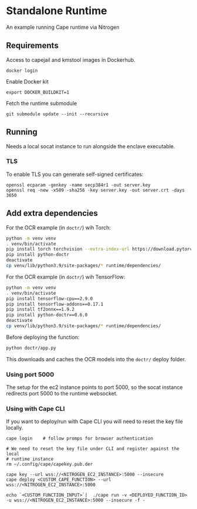 # Standalone Runtime
An example running Cape runtime via Nitrogen

## Requirements
Access to capejail and kmstool images in Dockerhub.
```
docker login
```

Enable Docker kit
```
export DOCKER_BUILDKIT=1
```

Fetch the runtime submodule
```
git submodule update --init --recursive
```



## Running
Needs a local socat instance to run alongside the enclave executable. 

### TLS

To enable TLS you can generate self-signed certificates:

```
openssl ecparam -genkey -name secp384r1 -out server.key
openssl req -new -x509 -sha256 -key server.key -out server.crt -days 3650
```

## Add extra dependencies
For the OCR example (in `doctr/`) wih Torch:
```sh
python -m venv venv
. venv/bin/activate
pip install torch torchvision --extra-index-url https://download.pytorch.org/whl/cpu
pip install python-doctr
deactivate
cp venv/lib/python3.9/site-packages/* runtime/dependencies/
```

For the OCR example (in `doctr/`) wih TensorFlow:
```sh
python -m venv venv
. venv/bin/activate
pip install tensorflow-cpu==2.9.0 
pip install tensorflow-addons==0.17.1
pip install tf2onnx==1.9.2   
pip install python-doctr==0.6.0
deactivate
cp venv/lib/python3.9/site-packages/* runtime/dependencies/
```



Before deploying the function:
```sh
python doctr/app.py
```
This downloads and caches the OCR models into the `doctr/` deploy folder.


### Using port 5000
The setup for the ec2 instance points to port 5000, so the socat instance
redirects port 5000 to the runtime websocket. 

### Using with Cape CLI
If you want to deploy/run with Cape CLI you will need to reset the key file locally. 

```
cape login    # follow promps for browser authentication

# We need to reset the key file under CLI and register against the local 
# runtime instance
rm ~/.config/cape/capekey.pub.der

cape key --url wss://<NITROGEN_EC2_INSTANCE>:5000 --insecure
cape deploy <CUSTOM_CAPE_FUNCTION> --url wss://<NITROGEN_EC2_INSTANCE>:5000

echo `<CUSTOM_FUNCTION_INPUT>`|  ./cape run -v <DEPLOYED_FUNCTION_ID>  -u wss://<NITROGEN_EC2_INSTANCE>:5000 --insecure -f -

```



